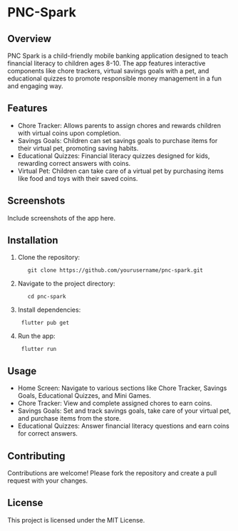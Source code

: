 # PNC-Spark

## Overview

PNC Spark is a child-friendly mobile banking application designed to teach financial literacy to children ages 8-10. The app features interactive components like chore trackers, virtual savings goals with a pet, and educational quizzes to promote responsible money management in a fun and engaging way.

## Features

- Chore Tracker: Allows parents to assign chores and rewards children with virtual coins upon completion.
- Savings Goals: Children can set savings goals to purchase items for their virtual pet, promoting saving habits.
- Educational Quizzes: Financial literacy quizzes designed for kids, rewarding correct answers with coins.
- Virtual Pet: Children can take care of a virtual pet by purchasing items like food and toys with their saved coins.


## Screenshots

Include screenshots of the app here.

## Installation

1. Clone the repository:
   ```
      git clone https://github.com/yourusername/pnc-spark.git
   ```
2. Navigate to the project directory:
   ```
      cd pnc-spark
   ```
3. Install dependencies:
   ```
    flutter pub get
   ```
4. Run the app:
   ```
    flutter run
   ```
## Usage

- Home Screen: Navigate to various sections like Chore Tracker, Savings Goals, Educational Quizzes, and Mini Games.
- Chore Tracker: View and complete assigned chores to earn coins.
- Savings Goals: Set and track savings goals, take care of your virtual pet, and purchase items from the store.
- Educational Quizzes: Answer financial literacy questions and earn coins for correct answers.

## Contributing

Contributions are welcome! Please fork the repository and create a pull request with your changes.

## License

This project is licensed under the MIT License.

